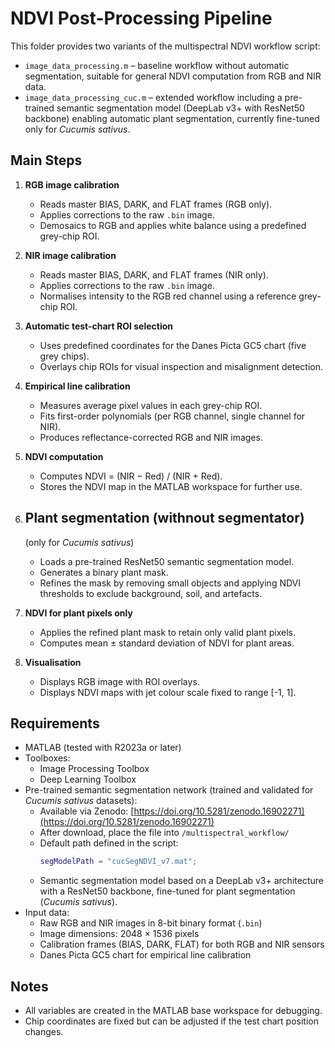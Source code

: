 # NDVI Post-Processing Pipeline

This folder provides two variants of the multispectral NDVI workflow script:  

- `image_data_processing.m` – baseline workflow without automatic segmentation, suitable for general NDVI computation from RGB and NIR data.  
- `image_data_processing_cuc.m` – extended workflow including a pre-trained semantic segmentation model (DeepLab v3+ with ResNet50 backbone) enabling automatic plant segmentation, currently fine-tuned only for *Cucumis sativus*.  

## Main Steps

1. **RGB image calibration**
   - Reads master BIAS, DARK, and FLAT frames (RGB only).
   - Applies corrections to the raw `.bin` image.
   - Demosaics to RGB and applies white balance using a predefined grey-chip ROI.

2. **NIR image calibration**
   - Reads master BIAS, DARK, and FLAT frames (NIR only).
   - Applies corrections to the raw `.bin` image.
   - Normalises intensity to the RGB red channel using a reference grey-chip ROI.

3. **Automatic test-chart ROI selection**
   - Uses predefined coordinates for the Danes Picta GC5 chart (five grey chips).
   - Overlays chip ROIs for visual inspection and misalignment detection.

4. **Empirical line calibration**
   - Measures average pixel values in each grey-chip ROI.
   - Fits first-order polynomials (per RGB channel, single channel for NIR).
   - Produces reflectance-corrected RGB and NIR images.

5. **NDVI computation**
   - Computes NDVI = (NIR − Red) / (NIR + Red).
   - Stores the NDVI map in the MATLAB workspace for further use.

6. **Plant segmentation**
   (withnout segmentator)
   - 
   
   (only for *Cucumis sativus*)
   - Loads a pre-trained ResNet50 semantic segmentation model.
   - Generates a binary plant mask.
   - Refines the mask by removing small objects and applying NDVI thresholds to exclude background, soil, and artefacts.

8. **NDVI for plant pixels only**
   - Applies the refined plant mask to retain only valid plant pixels.
   - Computes mean ± standard deviation of NDVI for plant areas.

9. **Visualisation**
   - Displays RGB image with ROI overlays.
   - Displays NDVI maps with jet colour scale fixed to range [-1, 1].

## Requirements

- MATLAB (tested with R2023a or later)  
- Toolboxes:
  - Image Processing Toolbox  
  - Deep Learning Toolbox  
- Pre-trained semantic segmentation network (trained and validated for *Cucumis sativus* datasets):
  - Available via Zenodo: [https://doi.org/10.5281/zenodo.16902271](https://doi.org/10.5281/zenodo.16902271)  
  - After download, place the file into `/multispectral_workflow/`  
  - Default path defined in the script:
    ```matlab
    segModelPath = "cucSegNDVI_v7.mat";
    ```
  - Semantic segmentation model based on a DeepLab v3+ architecture with a ResNet50 backbone, fine-tuned for plant segmentation (*Cucumis sativus*).
- Input data:
  - Raw RGB and NIR images in 8-bit binary format (`.bin`)  
  - Image dimensions: 2048 × 1536 pixels 
  - Calibration frames (BIAS, DARK, FLAT) for both RGB and NIR sensors  
  - Danes Picta GC5 chart for empirical line calibration    

## Notes

- All variables are created in the MATLAB base workspace for debugging.  
- Chip coordinates are fixed but can be adjusted if the test chart position changes.  

